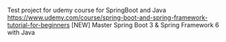 Test project for udemy course for SpringBoot and Java 
https://www.udemy.com/course/spring-boot-and-spring-framework-tutorial-for-beginners
[NEW] Master Spring Boot 3 & Spring Framework 6 with Java
